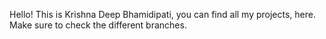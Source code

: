 Hello! This is Krishna Deep Bhamidipati, you can find all my projects, here. Make sure to check the different branches.
